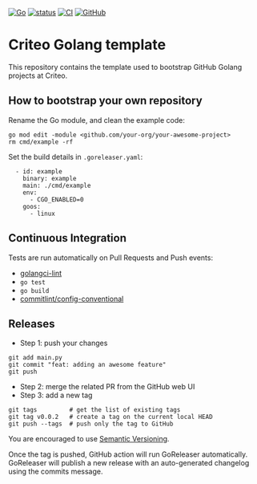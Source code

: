 [![Go](https://img.shields.io/github/go-mod/go-version/criteo/golang-template)](https://github.com/criteo/golang-template)
[![status](https://img.shields.io/badge/status-template-blue)](https://github.com/criteo/golang-template)
[![CI](https://github.com/criteo/golang-template/actions/workflows/go.yml/badge.svg)](https://github.com/criteo/golang-template/actions/workflows/CI.yml)
[![GitHub](https://img.shields.io/github/license/criteo/golang-template)](https://github.com/criteo/golang-template/blob/main/LICENSE)

# Criteo Golang template

This repository contains the template used to bootstrap GitHub Golang projects at Criteo.

## How to bootstrap your own repository

Rename the Go module, and clean the example code:
```
go mod edit -module <github.com/your-org/your-awesome-project>
rm cmd/example -rf
```

Set the build details in `.goreleaser.yaml`:
```
  - id: example
    binary: example
    main: ./cmd/example
    env:
      - CGO_ENABLED=0
    goos:
      - linux
```

## Continuous Integration

Tests are run automatically on Pull Requests and Push events:
* [golangci-lint](https://golangci-lint.run/)
* `go test`
* `go build`
* [commitlint/config-conventional](https://github.com/conventional-changelog/commitlint)

## Releases

* Step 1: push your changes
```
git add main.py
git commit "feat: adding an awesome feature"
git push
```
* Step 2: merge the related PR from the GitHub web UI
* Step 3: add a new tag
```
git tags         # get the list of existing tags
git tag v0.0.2   # create a tag on the current local HEAD
git push --tags  # push only the tag to GitHub
```

You are encouraged to use [Semantic Versioning](https://semver.org/).

Once the tag is pushed, GitHub action will run GoReleaser automatically.
GoReleaser will publish a new release with an auto-generated changelog using the commits message.
